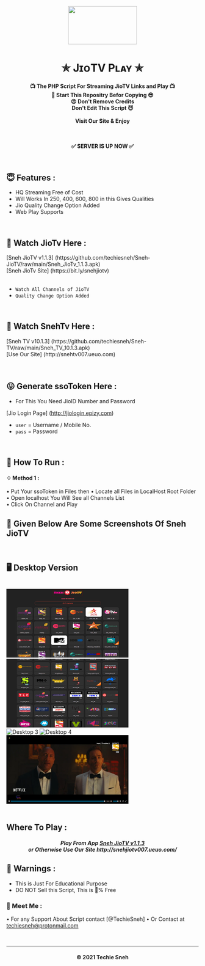 <p align="center"><img src="https://i.ibb.co/hmZyP5j/JIO-LOGO-removebg-preview.png" width="180" height="100"></p>

<h1 align='center'>✯ JɪᴏTV Pʟᴀʏ ✯</h1>

<!-- DO NOT EDIT FILE AND ADD YOU NAME HERE AND PUBLISH -->
<!-- © 2021 TechieSneh -->

<h4 align='center'>📺 The PHP Script For Streaming JioTV Links and Play 📺 <br>🌟 Start This Repositry Befor Copying 😎<br>😠 Don't Remove Credits<br>Don't Edit This Script 😈<br><br>Visit Our Site & Enjoy</h4>
<br>

<p align="center"><b> ✅ SERVER IS UP NOW ✅ </b></p><br>
<!--  <p align="center"><b> ❗ SERVER IS UNDER MAINTENANCE ❗ </b></p><br>  -->

<h2>😇 Features :</h2>

- HQ Streaming Free of Cost <br>
- Will Works In 250, 400, 600, 800 in this Gives Qualities
- Jio Quality Change Option Added
- Web Play Supports


<br>
<h2> 📡 Watch JioTv Here : </h2>
[Sneh JioTV v1.1.3] (https://github.com/techiesneh/Sneh-JioTV/raw/main/Sneh_JioTv_1.1.3.apk)<br>
[Sneh JioTv Site] (https://bit.ly/snehjiotv)<br><br>

- `Watch All Channels of JioTV` 
- `Quality Change Option Added`

<br>
<h2> 📡 Watch SnehTv Here : </h2>
[Sneh TV v10.1.3] (https://github.com/techiesneh/Sneh-TV/raw/main/Sneh_TV_10.1.3.apk)<br>
[Use Our Site] (http://snehtv007.ueuo.com)<br><br>


  
<br>
<h2>😛 Generate ssoToken Here : </h2>

- For This You Need JioID Number and Password

[Jio Login Page] (http://jiologin.epizy.com)
 
- `user` = Username / Mobile No.
- `pass` = Password


<br>
<h2>🍁 How To Run : </h2>

#### ♢ Method 1 :

• Put Your ssoToken in Files then
• Locate all Files in LocalHost Root Folder <br>
• Open localhost You Will See all Channels List <br>
• Click On Channel and Play <br>


## 🍁 Given Below Are Some Screenshots Of Sneh JioTV 
<br>

## 🖥 Desktop Version
<br>

<div>
<img src="images/desktop/desk1.png" alt="Desktop 1" width="320" height="180">
<img src="images/desktop/desk2.png" alt="Desktop 2" width="320" height="180"><br>
<img src="images/desktop/desk3.png" alt="Desktop 3" width="320" height="180">
<img src="images/desktop/desk4.png" alt="Desktop 4" width="320" height="180"><br>
<img src="images/desktop/desk5.png" alt="Desktop 5" width="320" height="180">

</div>



<br>
<h2> Where To Play : </h2>
<h5 align="center"> Play From App <a href="https://github.com/techiesneh/Sneh-JioTV/raw/main/Sneh_JioTv_10.1.3.apk">Sneh JioTV v1.1.3</a> <br> or Otherwise Use Our Site http://snehjiotv007.ueuo.com/
  
<br>
<h2>🚸 Warnings :</h2>

- This is Just For Educational Purpose
- DO NOT Sell this Script, This is 💯% Free

<h3>🤗 Meet Me : </h3>

• For any Support About Script contact [@TechieSneh]
• Or Contact at [techiesneh@protonmail.com](mailto:techiesneh@protonmail.com)

<br>


---
<h4 align='center'>© 2021 Techie Sneh</h4>

<!-- DO NOT REMOVE THIS CREDIT 🤬 🤬 -->


